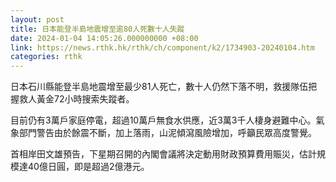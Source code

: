 ```yaml
---
layout: post
title: 日本能登半島地震增至逾80人死數十人失蹤
date: 2024-01-04 14:05:26.000000000 +08:00
link: https://news.rthk.hk/rthk/ch/component/k2/1734903-20240104.htm
categories: rthk
---
```


日本石川縣能登半島地震增至最少81人死亡，數十人仍然下落不明，救援隊伍把握救人黃金72小時搜索失蹤者。

目前仍有3萬戶家庭停電，超過10萬戶無食水供應，近3萬3千人棲身避難中心。氣象部門警告由於餘震不斷，加上落雨，山泥傾瀉風險增加，呼籲民眾高度警覺。

首相岸田文雄預告，下星期召開的內閣會議將決定動用財政預算費用賑災，估計規模達40億日圓，即是超過2億港元。
